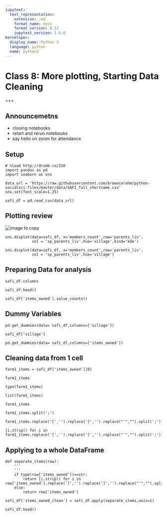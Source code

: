 ```yaml
---
jupytext:
  text_representation:
    extension: .md
    format_name: myst
    format_version: 0.12
    jupytext_version: 1.6.0
kernelspec:
  display_name: Python 3
  language: python
  name: python3
---
```


# Class 8: More plotting, Starting Data Cleaning

+++

## Announcemetns

- closing notebooks
- retart and rerun notebooks
- say hello on zoom for attendance

<!-- annotate: -->
## Setup


```{code-cell} ipython3
# %load http://drsmb.co/310
import pandas as pd
import seaborn as sns

data_url = 'https://raw.githubusercontent.com/brownsarahm/python-socialsci-files/master/data/SAFI_full_shortname.csv'
sns.set(font_scale=1.25)
```

```{code-cell} ipython3
safi_df = pd.read_csv(data_url)
```

<!-- annotate:  -->
## Plotting review

![image to copy](https://github.com/rhodyprog4ds/BrownFall20/blob/main/img/class8.png?raw=true)

```{code-cell} ipython3
sns.displot(data=safi_df, x='members_count',row='parents_liv',
            col = 'sp_parents_liv',hue='village',kind='kde')
```

```{code-cell} ipython3
sns.displot(data=safi_df, x='members_count',row='parents_liv',
            col = 'sp_parents_liv',hue='village')
```

<!-- annotate:  -->
## Preparing Data for analysis

```{code-cell} ipython3
safi_df.columns
```

```{code-cell} ipython3
safi_df.head()
```

```{code-cell} ipython3
safi_df['items_owned'].value_counts()
```

<!-- annotate:  -->
## Dummy Variables

```{code-cell} ipython3
pd.get_dummies(data= safi_df,columns=['village'])
```

```{code-cell} ipython3
safi_df['village']
```


```{code-cell} ipython3
pd.get_dummies(data= safi_df,columns=['items_owned'])
```

<!-- annotate:  -->
## Cleaning data from 1 cell

```{code-cell} ipython3
farm1_items = safi_df['items_owned'][0]
```

```{code-cell} ipython3
farm1_items
```

```{code-cell} ipython3
type(farm1_items)
```

```{code-cell} ipython3
list(farm1_items)
```

```{code-cell} ipython3
farm1_items
```

```{code-cell} ipython3
farm1_items.split(';')
```

```{code-cell} ipython3
farm1_items.replace('[','').replace(']','').replace("'","").split(';')
```

```{code-cell} ipython3
[i.strip() for i in  farm1_items.replace('[','').replace(']','').replace("'","").split(';')]
```
<!-- annotate:  -->
## Applying to a whole DataFrame

```{code-cell} ipython3
def separate_items(row):
    '''
    '''
    if type(row['items_owned'])==str:
        return [i.strip() for i in  row['items_owned'].replace('[','').replace(']','').replace("'","").split(';')]
    else:
        return row['items_owned']

```

```{code-cell} ipython3
safi_df['items_owned_clean'] = safi_df.apply(separate_items,axis=1)
```

```{code-cell} ipython3
safi_df.head()
```

```{code-cell} ipython3

```
